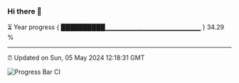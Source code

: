 ### Hi there 👋

⏳ Year progress { ██████████▁▁▁▁▁▁▁▁▁▁▁▁▁▁▁▁▁▁▁▁ } 34.29 %

---

⏰ Updated on Sun, 05 May 2024 12:18:31 GMT

![Progress Bar CI](https://github.com/liununu/liununu/workflows/Progress%20Bar%20CI/badge.svg)
